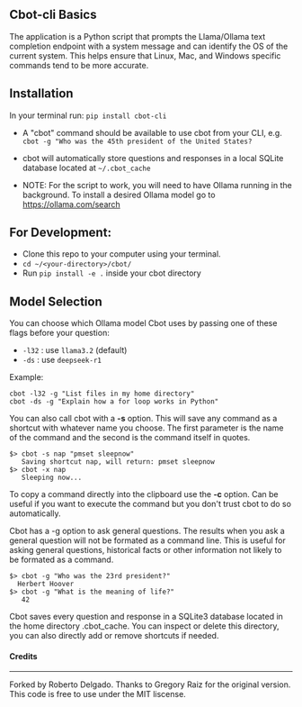 ## Cbot-cli Basics

The application is a Python script that prompts the Llama/Ollama text completion endpoint with a system message and can identify the OS of the current system. This helps ensure that Linux, Mac, and Windows specific commands tend to be more accurate.

## Installation

In your terminal run:
`pip install cbot-cli`

- A "cbot" command should be available to use cbot from your CLI, e.g. `cbot -g "Who was the 45th president of the United States?`
- cbot will automatically store questions and responses in a local SQLite database located at `~/.cbot_cache`

- NOTE: For the script to work, you will need to have Ollama running in the background. To install a desired Ollama model go to https://ollama.com/search

## For Development: 
- Clone this repo to your computer using your terminal.
- `cd ~/<your-directory>/cbot/`
- Run `pip install -e .` inside your cbot directory
  
## Model Selection
  
You can choose which Ollama model Cbot uses by passing one of these flags before your question:
  
- `-l32` : use `llama3.2` (default)  
- `-ds`  : use `deepseek-r1`
  
Example:
  
```
cbot -l32 -g "List files in my home directory"
cbot -ds -g "Explain how a for loop works in Python"
```

You can also call cbot with a **-s** option. This will save any command as a shortcut with whatever name you choose. The first parameter is the name of the command and the second is the command itself in quotes.

```
$> cbot -s nap "pmset sleepnow"
   Saving shortcut nap, will return: pmset sleepnow
$> cbot -x nap
   Sleeping now...
```

To copy a command directly into the clipboard use the **-c** option. Can be useful if you want to execute the command but you don't trust cbot to do so automatically.

Cbot has a -g option to ask general questions. The results when you ask a general question will not be formated as a command line. This is useful for asking general questions, historical facts or other information not likely to be formated as a command.

```
$> cbot -g "Who was the 23rd president?"
  Herbert Hoover
$> cbot -g "What is the meaning of life?"
   42
```

Cbot saves every question and response in a SQLite3 database located in the home directory .cbot_cache. You can inspect or delete this directory, you can also directly add or remove shortcuts if needed.

#### Credits

---

Forked by Roberto Delgado.
Thanks to Gregory Raiz for the original version.
This code is free to use under the MIT liscense.
